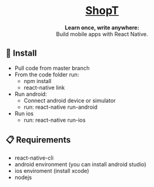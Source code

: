 <h1 align="center">
  <a href="#">
    ShopT
  </a>
</h1>

<p align="center">
  <strong>Learn once, write anywhere:</strong><br>
  Build mobile apps with React Native.
</p>

## 📖 Install

- Pull code from master branch
- From the code folder run:
  + npm install
  + react-native link
- Run android:
  + Connect android device or simulator
  + run: react-native run-android
- Run ios
  + run: react-native run-ios


## 📋 Requirements

- react-native-cli
- android environment (you can install android studio)
- ios enviroment (install xcode)
- nodejs
